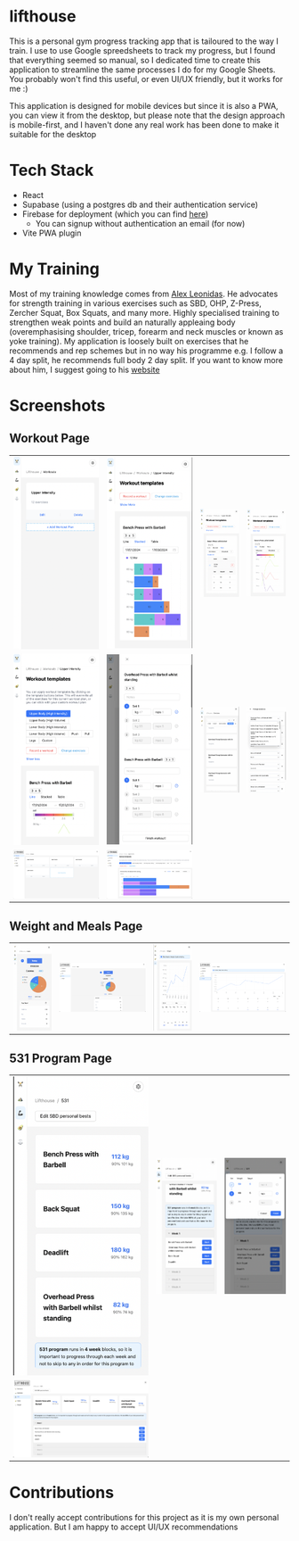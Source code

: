 # lifthouse

This is a personal gym progress tracking app that is tailoured to the way I train. I use to use Google spreedsheets to track my progress, but I found that everything seemed so manual, so I dedicated time to create this application to streamline the same processes I do for my Google Sheets. You probably won't find this useful, or even UI/UX friendly, but it works for me :)

This application is designed for mobile devices but since it is also a PWA, you can view it from the desktop, but please note that the design approach is mobile-first, and I haven't done any real work has been done to make it suitable for the desktop

# Tech Stack

- React
- Supabase (using a postgres db and their authentication service)
- Firebase for deployment (which you can find [here](https://lifthouse.web.app/))
  - You can signup without authentication an email (for now)
- Vite PWA plugin

# My Training

Most of my training knowledge comes from [Alex Leonidas](https://www.youtube.com/@AlexLeonidas). He advocates for strength training in various exercises such as SBD, OHP, Z-Press, Zercher Squat, Box Squats, and many more. Highly specialised training to strengthen weak points and build an naturally appleaing body (overemphasising shoulder, tricep, forearm and neck muscles or known as yoke training). My application is loosely built on exercises that he recommends and rep schemes but in no way his programme e.g. I follow a 4 day split, he recommends full body 2 day split. If you want to know more about him, I suggest going to his [website](https://outalpha.com/)

# Screenshots

## Workout Page

<table>
  <tr>
    <td align="center"><img src="/docs/images/workouts_2.png" alt="Image 1" ></td>
    <td align="center"><img src="docs/images/workouts.png" alt="Image 2" ></td>
    <td align="center"><img src="docs/images/tables.png" alt="Image 3" ></td>
    <td align="center"><img src="docs/images/line.png" alt="Image 3" ></td>
  </tr>
  <tr>
    <td align="center"><img src="/docs/images/templates.png" alt="Image 1" ></td>
    <td align="center"><img src="/docs/images/record.png" alt="Image 2" ></td>
    <td align="center"><img src="/docs/images/exercises.png" alt="Image 3" ></td>
    <td align="center"><img src="/docs/images/change.png" alt="Image 4" ></td>
  </tr>
  <tr>
    <td align="center"><img src="/docs/images/desk_workouts.png" alt="Image 5" ></td>
      <td align="center"><img src="/docs/images/desk_workouts_2.png" alt="Image 6" ></td>
  </tr>
  <!-- Add more rows as needed -->
</table>

## Weight and Meals Page

<table>
  <tr>
    <td align="center"><img src="/docs/images/meal_1.png" alt="Image 1" ></td>
      <td align="center"><img src="/docs/images/desk_meals.png" alt="Image 2" ></td>
    <td align="center"><img src="/docs/images/weight.png" alt="Image 3" ></td>
    <td align="center"><img src="/docs/images/desk_weight.png" alt="Image 4" ></td>
  </tr>
  <!-- Add more rows as needed -->
</table>

## 531 Program Page

<table>
  <tr>
    <td align="center"><img src="/docs/images/531_1.png" alt="Image 1" ></td>
    <td align="center"><img src="/docs/images/531_2.png" alt="Image 2" ></td>
    <td align="center"><img src="/docs/images/531_record.png" alt="Image 3" ></td>
  </tr>
  <tr>
    <td align="center"><img src="/docs/images/desk_531.png" alt="Image 1" ></td>
  </tr>
  <!-- Add more rows as needed -->
</table>

# Contributions

I don't really accept contributions for this project as it is my own personal application. But I am happy to accept UI/UX recommendations
